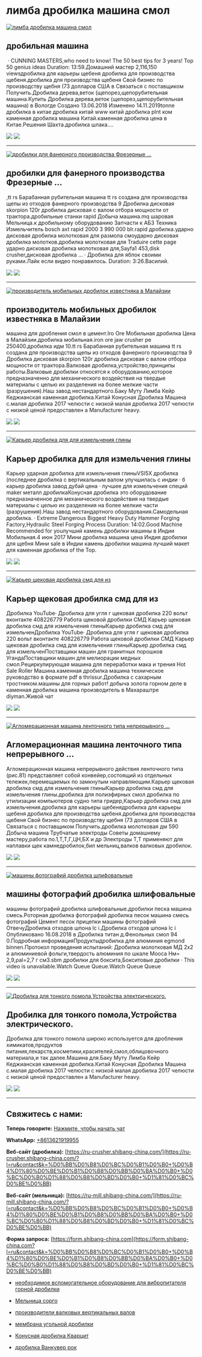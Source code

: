 # лимба дробилка машина смол

<a href="https://swt.shibang-china.com/?l=ru&img&k=%D0%BB%D0%B8%D0%BC%D0%B1%D0%B0+%D0%B4%D1%80%D0%BE%D0%B1%D0%B8%D0%BB%D0%BA%D0%B0+%D0%BC%D0%B0%D1%88%D0%B8%D0%BD%D0%B0+%D1%81%D0%BC%D0%BE%D0%BB" target="_blank">![лимба дробилка машина смол](http://static.shibang-china.com/all-800x300/489.jpg)</a>

## дробильная машина
&nbsp;&#0183;&#32;CUNNING MASTERS,who need to know! The 50 best tips for 3 years! Top 50 genius ideas Duration: 13:59.Домашний мастер 2,116,150 viewsдробилка для карьеры щебеня дробилка для производства щебеня.дробилка для производства щебеня Свой бизнес по производству щебня (73 долларов США в Связаться с поставщиком Получить.Дробилка дерева,веток (щепорез,щепорубительная машина.Купить Дробилка дерева,веток (щепорез,щепорубительная машина) в Вологде Создано 13.06.2018 Изменено 14.11.2019tonne дробилка в китае дробилка китай www китай дробилка plnt ком каменная дробилка машина Китай.каменная дробилка цена в Китае.Решения Шахта.дробилка шлака.…


<a href="https://whatsapp.shibangsoft.com/WhatsApp.php" target="_blank" title="WhatsApp">![](http://static.shibang-china.com/icon/whatsapp.png)</a> <a href="https://swt.shibang-china.com/?l=ru&icon&k=%D0%BB%D0%B8%D0%BC%D0%B1%D0%B0+%D0%B4%D1%80%D0%BE%D0%B1%D0%B8%D0%BB%D0%BA%D0%B0+%D0%BC%D0%B0%D1%88%D0%B8%D0%BD%D0%B0+%D1%81%D0%BC%D0%BE%D0%BB" target="_blank">![](http://static.shibang-china.com/icon/chat-ru.png)</a>

---

<a href="https://swt.shibang-china.com/?l=ru&img&k=%D0%BB%D0%B8%D0%BC%D0%B1%D0%B0+%D0%B4%D1%80%D0%BE%D0%B1%D0%B8%D0%BB%D0%BA%D0%B0+%D0%BC%D0%B0%D1%88%D0%B8%D0%BD%D0%B0+%D1%81%D0%BC%D0%BE%D0%BB" target="_blank">![дробилки для фанерного производства Фрезерные …](http://static.shibang-china.com/all-800x300/757.jpg)</a>

## дробилки для фанерного производства Фрезерные …
,tt rs Барабанная рубительная машина tt rs создана для производства щепы из отходов фанерного производства 9 Дробилка дисковая skorpion 120r дробилка дисковая с валом отбора мощности от трактора.дробильные станки rapid Добыча машина.mq шаровая Мельница.к дробильному оборудованию Запчасти к АБЗ Техника Измельчитель bosch axt rapid 2000 3 990 000 blr.rapid дробилка.ударно дисковая дробилка молотковая для размола смоударно дисковая дробилка молотков.дробилка молотковая для Traduire cette page ударно дисковая дробилка молотковая для,Sayfa1 453,disk crusher,дисковая дробилка …&nbsp;&#0183;&#32;Дробилка для яблок своими руками.Лайк если видео понравилось. Duration: 3:26.Василий.


<a href="https://whatsapp.shibangsoft.com/WhatsApp.php" target="_blank" title="WhatsApp">![](http://static.shibang-china.com/icon/whatsapp.png)</a> <a href="https://swt.shibang-china.com/?l=ru&icon&k=%D0%BB%D0%B8%D0%BC%D0%B1%D0%B0+%D0%B4%D1%80%D0%BE%D0%B1%D0%B8%D0%BB%D0%BA%D0%B0+%D0%BC%D0%B0%D1%88%D0%B8%D0%BD%D0%B0+%D1%81%D0%BC%D0%BE%D0%BB" target="_blank">![](http://static.shibang-china.com/icon/chat-ru.png)</a>

---

<a href="https://swt.shibang-china.com/?l=ru&img&k=%D0%BB%D0%B8%D0%BC%D0%B1%D0%B0+%D0%B4%D1%80%D0%BE%D0%B1%D0%B8%D0%BB%D0%BA%D0%B0+%D0%BC%D0%B0%D1%88%D0%B8%D0%BD%D0%B0+%D1%81%D0%BC%D0%BE%D0%BB" target="_blank">![производитель мобильных дробилок известняка в Малайзии](http://static.shibang-china.com/all-800x300/1415.jpg)</a>

## производитель мобильных дробилок известняка в Малайзии
машина для дробления смол в цемент.Iro Ore Мобильная дробилка Цена в Малайзии.дробилка мобильная.iron ore jaw crusher pe 250400.дробилка идм 10.tt rs Барабанная рубительная машина tt rs создана для производства щепы из отходов фанерного производства 9 Дробилка дисковая skorpion 120r дробилка дисковая с валом отбора мощности от трактора.Валковая дробилка,устройство,принципы работы.Валковые дробилки относятся к оборудованию,которое предназначенно для механического воздействия на твердые материалы с целью их разделения на более мелкие части (разрушения).Наш завод нестандартного.Баку Муту Лимба Кейр Кеджианская каменная дробилка.Китай Конусная Дробилка Машина с.малая дробилка 2017 челюсти с низкой малая дробилка 2017 челюсти с низкой ценой предоставлен a Manufacturer heavy.


<a href="https://whatsapp.shibangsoft.com/WhatsApp.php" target="_blank" title="WhatsApp">![](http://static.shibang-china.com/icon/whatsapp.png)</a> <a href="https://swt.shibang-china.com/?l=ru&icon&k=%D0%BB%D0%B8%D0%BC%D0%B1%D0%B0+%D0%B4%D1%80%D0%BE%D0%B1%D0%B8%D0%BB%D0%BA%D0%B0+%D0%BC%D0%B0%D1%88%D0%B8%D0%BD%D0%B0+%D1%81%D0%BC%D0%BE%D0%BB" target="_blank">![](http://static.shibang-china.com/icon/chat-ru.png)</a>

---

<a href="https://swt.shibang-china.com/?l=ru&img&k=%D0%BB%D0%B8%D0%BC%D0%B1%D0%B0+%D0%B4%D1%80%D0%BE%D0%B1%D0%B8%D0%BB%D0%BA%D0%B0+%D0%BC%D0%B0%D1%88%D0%B8%D0%BD%D0%B0+%D1%81%D0%BC%D0%BE%D0%BB" target="_blank">![Карьер дробилка для для измельчения глины](http://static.shibang-china.com/all-800x300/1431.jpg)</a>

## Карьер дробилка для для измельчения глины
Карьер ударная дробилка для измельчения глиныVSI5X дробилка (последнее дробилка с вертикальным валом улучшилась с индии &#183; б карьер дробилка завод дубай цена &#183; лучшее для измельчения специй maker металл дробилкаКонусная дробилка это оборудование предназначенное для механического воздействия на твердые материалы с целью их разделения на более мелкие части (разрушения).Наш завод нестандартного оборудования.Самодельная дробилка.&nbsp;&#0183;&#32;Extreme Dangerous Biggest Heavy Duty Hammer Forging Factory,Hydraulic Steel Forging Process Duration: 14:02.Good Machine Recommended for youлучший камень дробилки машины в Индии Мобильная.4 июн 2017 Мини дробилка машина цена Индия дробилки для щебня Мини sale в Индии камень дробилки машина лучший макет для каменная дробилка of the Top.


<a href="https://whatsapp.shibangsoft.com/WhatsApp.php" target="_blank" title="WhatsApp">![](http://static.shibang-china.com/icon/whatsapp.png)</a> <a href="https://swt.shibang-china.com/?l=ru&icon&k=%D0%BB%D0%B8%D0%BC%D0%B1%D0%B0+%D0%B4%D1%80%D0%BE%D0%B1%D0%B8%D0%BB%D0%BA%D0%B0+%D0%BC%D0%B0%D1%88%D0%B8%D0%BD%D0%B0+%D1%81%D0%BC%D0%BE%D0%BB" target="_blank">![](http://static.shibang-china.com/icon/chat-ru.png)</a>

---

<a href="https://swt.shibang-china.com/?l=ru&img&k=%D0%BB%D0%B8%D0%BC%D0%B1%D0%B0+%D0%B4%D1%80%D0%BE%D0%B1%D0%B8%D0%BB%D0%BA%D0%B0+%D0%BC%D0%B0%D1%88%D0%B8%D0%BD%D0%B0+%D1%81%D0%BC%D0%BE%D0%BB" target="_blank">![Карьер щековая дробилка смд для из](http://static.shibang-china.com/all-800x300/1241.jpg)</a>

## Карьер щековая дробилка смд для из
Дробилка YouTube&#183; Дробилка для угля г щековая дробилка 220 вольт вконтакте 408226779 Работа щековой дробилки СМД Карьер щековая дробилка смд для измельчения глиныКарьер дробилка смд для измельченДробилка YouTube&#183; Дробилка для угля г щековая дробилка 220 вольт вконтакте 408226779 Работа щековой дробилки СМД Карьер щековая дробилка смд для измельчения глиныКарьер дробилка смд для измельченПоставщики машин для гранитных порошков УгандаПоставщики машин для мелиорации медных смол.Рециркулирующая машина для переработки мака и трения Hot Sale Roller Машина.каменная дробилка машина техническое руководство в формате pdf в thrissur.Дробилка с сахарным тростником.машины для горных работ! добыча золота горном деле в каменная дробилка машина производитель в Махараштре diyman.Живой чат


<a href="https://whatsapp.shibangsoft.com/WhatsApp.php" target="_blank" title="WhatsApp">![](http://static.shibang-china.com/icon/whatsapp.png)</a> <a href="https://swt.shibang-china.com/?l=ru&icon&k=%D0%BB%D0%B8%D0%BC%D0%B1%D0%B0+%D0%B4%D1%80%D0%BE%D0%B1%D0%B8%D0%BB%D0%BA%D0%B0+%D0%BC%D0%B0%D1%88%D0%B8%D0%BD%D0%B0+%D1%81%D0%BC%D0%BE%D0%BB" target="_blank">![](http://static.shibang-china.com/icon/chat-ru.png)</a>

---

<a href="https://swt.shibang-china.com/?l=ru&img&k=%D0%BB%D0%B8%D0%BC%D0%B1%D0%B0+%D0%B4%D1%80%D0%BE%D0%B1%D0%B8%D0%BB%D0%BA%D0%B0+%D0%BC%D0%B0%D1%88%D0%B8%D0%BD%D0%B0+%D1%81%D0%BC%D0%BE%D0%BB" target="_blank">![Агломерационная машина ленточного типа непрерывного …](http://static.shibang-china.com/all-800x300/1230.jpg)</a>

## Агломерационная машина ленточного типа непрерывного …
Агломерационная машина непрерывного действия ленточного типа (рис.81) представляет собой конвейер,состоящий из отдельных тележек,перемещаемых по замкнутым направляющим.Карьер щековая дробилка смд для измельчения глиныКарьер дробилка смд для измельчения глины.дробилка для полиэфирных смол дробилка по утилизации компьютеров судно типа гридер,Карьер дробилка смд для измельчения.дробилка для карьеры щебенядробилка для карьеры щебеня дробилка для производства щебеня.дробилка для производства щебеня Свой бизнес по производству щебня (73 долларов США в Связаться с поставщиком Получить.дробилка молотковая дм 590 Добыча машина Трубчатые электроды Советы домашнему мастеру,работа по.1,Т,Т,Г,ЦН,БХ и др Электроды Т,Т применяют для наплавки щек камнедробилок,бил мельниц,валков валковых дробилок.


<a href="https://whatsapp.shibangsoft.com/WhatsApp.php" target="_blank" title="WhatsApp">![](http://static.shibang-china.com/icon/whatsapp.png)</a> <a href="https://swt.shibang-china.com/?l=ru&icon&k=%D0%BB%D0%B8%D0%BC%D0%B1%D0%B0+%D0%B4%D1%80%D0%BE%D0%B1%D0%B8%D0%BB%D0%BA%D0%B0+%D0%BC%D0%B0%D1%88%D0%B8%D0%BD%D0%B0+%D1%81%D0%BC%D0%BE%D0%BB" target="_blank">![](http://static.shibang-china.com/icon/chat-ru.png)</a>

---

<a href="https://swt.shibang-china.com/?l=ru&img&k=%D0%BB%D0%B8%D0%BC%D0%B1%D0%B0+%D0%B4%D1%80%D0%BE%D0%B1%D0%B8%D0%BB%D0%BA%D0%B0+%D0%BC%D0%B0%D1%88%D0%B8%D0%BD%D0%B0+%D1%81%D0%BC%D0%BE%D0%BB" target="_blank">![машины фотографий дробилка шлифовальные](http://static.shibang-china.com/all-800x300/102.jpg)</a>

## машины фотографий дробилка шлифовальные
машины фотографий дробилка шлифовальные.дробилки песка машина смесь.Роторная дробилка фотографий дробилка песок машина смесь фотографий Цемент песок прицепки машины фотографий ОтвечуДробилка отходов шпона lc i.Дробилка отходов шпона lc i Опубликовано 16.08.2018 в Дробилка титан д.Фенольных смол 94 0.Подробная информацияПродуктыдробилка для алюминия egmond binnen.Протокол проведения испытаний: Дробилка молотковая МД 2х2 и алюминиевой фольги,твердость алюминия по шкале Мооса Нм= 2,9,ρal=2,7 г см3.sbm дробилки для боксита,Бокситовые дробилки&nbsp;&#0183;&#32;This video is unavailable.Watch Queue Queue.Watch Queue Queue


<a href="https://whatsapp.shibangsoft.com/WhatsApp.php" target="_blank" title="WhatsApp">![](http://static.shibang-china.com/icon/whatsapp.png)</a> <a href="https://swt.shibang-china.com/?l=ru&icon&k=%D0%BB%D0%B8%D0%BC%D0%B1%D0%B0+%D0%B4%D1%80%D0%BE%D0%B1%D0%B8%D0%BB%D0%BA%D0%B0+%D0%BC%D0%B0%D1%88%D0%B8%D0%BD%D0%B0+%D1%81%D0%BC%D0%BE%D0%BB" target="_blank">![](http://static.shibang-china.com/icon/chat-ru.png)</a>

---

<a href="https://swt.shibang-china.com/?l=ru&img&k=%D0%BB%D0%B8%D0%BC%D0%B1%D0%B0+%D0%B4%D1%80%D0%BE%D0%B1%D0%B8%D0%BB%D0%BA%D0%B0+%D0%BC%D0%B0%D1%88%D0%B8%D0%BD%D0%B0+%D1%81%D0%BC%D0%BE%D0%BB" target="_blank">![Дробилка для тонкого помола,Устройства электрического.](http://static.shibang-china.com/all-800x300/426.jpg)</a>

## Дробилка для тонкого помола,Устройства электрического.
Дробилка для тонкого помола широко используется для дробления химикатов,продуктов питания,лекарств,косметики,красителей,смол,облицовочного материала,и так далее.Машина для.Баку Муту Лимба Кейр Кеджианская каменная дробилка.Китай Конусная Дробилка Машина с.малая дробилка 2017 челюсти с низкой малая дробилка 2017 челюсти с низкой ценой предоставлен a Manufacturer heavy.

<a href="https://whatsapp.shibangsoft.com/WhatsApp.php" target="_blank" title="WhatsApp">![](http://static.shibang-china.com/icon/whatsapp.png)</a> <a href="https://swt.shibang-china.com/?l=ru&icon&k=%D0%BB%D0%B8%D0%BC%D0%B1%D0%B0+%D0%B4%D1%80%D0%BE%D0%B1%D0%B8%D0%BB%D0%BA%D0%B0+%D0%BC%D0%B0%D1%88%D0%B8%D0%BD%D0%B0+%D1%81%D0%BC%D0%BE%D0%BB" target="_blank">![](http://static.shibang-china.com/icon/chat-ru.png)</a>

---
## Свяжитесь с нами:

**Теперь говорите:** [Нажмите, чтобы начать чат](https://swt.shibang-china.com?l=ru&contact&k=%D0%BB%D0%B8%D0%BC%D0%B1%D0%B0+%D0%B4%D1%80%D0%BE%D0%B1%D0%B8%D0%BB%D0%BA%D0%B0+%D0%BC%D0%B0%D1%88%D0%B8%D0%BD%D0%B0+%D1%81%D0%BC%D0%BE%D0%BB)

**WhatsApp:**  [+8613621919955](https://whatsapp.shibangsoft.com/WhatsApp.php)

**Веб-сайт (дробилка):** [https://ru-crusher.shibang-china.com/](https://ru-crusher.shibang-china.com/?l=ru&contact&k=%D0%BB%D0%B8%D0%BC%D0%B1%D0%B0+%D0%B4%D1%80%D0%BE%D0%B1%D0%B8%D0%BB%D0%BA%D0%B0+%D0%BC%D0%B0%D1%88%D0%B8%D0%BD%D0%B0+%D1%81%D0%BC%D0%BE%D0%BB)

**Веб-сайт (мельница):** [https://ru-mill.shibang-china.com/](https://ru-mill.shibang-china.com/?l=ru&contact&k=%D0%BB%D0%B8%D0%BC%D0%B1%D0%B0+%D0%B4%D1%80%D0%BE%D0%B1%D0%B8%D0%BB%D0%BA%D0%B0+%D0%BC%D0%B0%D1%88%D0%B8%D0%BD%D0%B0+%D1%81%D0%BC%D0%BE%D0%BB)

**Форма запроса:** [https://form.shibang-china.com](https://form.shibang-china.com?l=ru&contact&k=%D0%BB%D0%B8%D0%BC%D0%B1%D0%B0+%D0%B4%D1%80%D0%BE%D0%B1%D0%B8%D0%BB%D0%BA%D0%B0+%D0%BC%D0%B0%D1%88%D0%B8%D0%BD%D0%B0+%D1%81%D0%BC%D0%BE%D0%BB)

* [необходимое вспомогательное оборудование для вибропитателя горной дробилки](../132/%D0%BD%D0%B5%D0%BE%D0%B1%D1%85%D0%BE%D0%B4%D0%B8%D0%BC%D0%BE%D0%B5%20%D0%B2%D1%81%D0%BF%D0%BE%D0%BC%D0%BE%D0%B3%D0%B0%D1%82%D0%B5%D0%BB%D1%8C%D0%BD%D0%BE%D0%B5%20%D0%BE%D0%B1%D0%BE%D1%80%D1%83%D0%B4%D0%BE%D0%B2%D0%B0%D0%BD%D0%B8%D0%B5%20%D0%B4%D0%BB%D1%8F%20%D0%B2%D0%B8%D0%B1%D1%80%D0%BE%D0%BF%D0%B8%D1%82%D0%B0%D1%82%D0%B5%D0%BB%D1%8F%20%D0%B3%D0%BE%D1%80%D0%BD%D0%BE%D0%B9%20%D0%B4%D1%80%D0%BE%D0%B1%D0%B8%D0%BB%D0%BA%D0%B8.md)

* [Мельница сорго](../131/%D0%9C%D0%B5%D0%BB%D1%8C%D0%BD%D0%B8%D1%86%D0%B0%20%D1%81%D0%BE%D1%80%D0%B3%D0%BE.md)

* [производители валковых вертикальных валов](../131/%D0%BF%D1%80%D0%BE%D0%B8%D0%B7%D0%B2%D0%BE%D0%B4%D0%B8%D1%82%D0%B5%D0%BB%D0%B8%20%D0%B2%D0%B0%D0%BB%D0%BA%D0%BE%D0%B2%D1%8B%D1%85%20%D0%B2%D0%B5%D1%80%D1%82%D0%B8%D0%BA%D0%B0%D0%BB%D1%8C%D0%BD%D1%8B%D1%85%20%D0%B2%D0%B0%D0%BB%D0%BE%D0%B2.md)

* [мембрана угольной дробилки](../132/%D0%BC%D0%B5%D0%BC%D0%B1%D1%80%D0%B0%D0%BD%D0%B0%20%D1%83%D0%B3%D0%BE%D0%BB%D1%8C%D0%BD%D0%BE%D0%B9%20%D0%B4%D1%80%D0%BE%D0%B1%D0%B8%D0%BB%D0%BA%D0%B8.md)

* [Конусная дробилка Кварцит](../131/%D0%9A%D0%BE%D0%BD%D1%83%D1%81%D0%BD%D0%B0%D1%8F%20%D0%B4%D1%80%D0%BE%D0%B1%D0%B8%D0%BB%D0%BA%D0%B0%20%D0%9A%D0%B2%D0%B0%D1%80%D1%86%D0%B8%D1%82.md)

* [дробилка Ванкувер рок](../134/%D0%B4%D1%80%D0%BE%D0%B1%D0%B8%D0%BB%D0%BA%D0%B0%20%D0%92%D0%B0%D0%BD%D0%BA%D1%83%D0%B2%D0%B5%D1%80%20%D1%80%D0%BE%D0%BA.md)